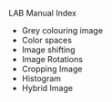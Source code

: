  LAB Manual Index

- Grey colouring image
- Color spaces
- Image shifting
- Image Rotations
- Cropping Image
- Histogram
- Hybrid Image
